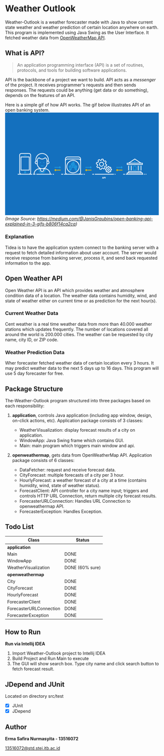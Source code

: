 # Weather Outlook
Weather-Outlook is a weather forecaster made with Java to show current state weather and weather prediction of certain location anywhere on earth. This program is implemented using Java Swing as the User Interface. It fetched weather data from [OpenWeatherMap API](https://openweathermap.org/api).

## What is API?

> An application programming interface (API) is a set of routines, protocols, and tools for building software applications.

API is the backbone of a project we want to build. API acts as a *messenger* of the project. It receives programmer's requests and then sends responses. The requests could be anything (get data or do something), depends on the features of an API.

Here is a simple gif of how API works. The gif below illustrates API of an open banking system.
![How API works](/image/api-explanation.gif)
*(Image Source: https://medium.com/@JanisGraubins/open-banking-api-explained-in-3-gifs-b806f14ca2ca)*

### Explanation
Tidea is to have the application system connect to the banking server with a request to fetch detailed information about user account. The server would receive response from banking server, process it, and send back requested information to the app.

## Open Weather API

Open Weather API is an API which provides weather and atmosphere condition data of a location. The weather data contains humidity, wind, and state of weather either on current time or as prediction for the next hour(s).
### Current Weather Data
Cent weather is a real time weather data from more than 40.000 weather stations which updates frequently. The number of locations covered all around the world is 200.000 cities. The weather can be requested by city name, city ID, or ZIP code.
### Weather Prediction Data
Wher forecaster fetched weather data of certain location every 3 hours. It may predict weather data to the next 5 days up to 16 days. This program will use 5 day forecaster for free.

## Package Structure

The-Weather-Outlook program structured into three packages based on each responsibility:
1. **application**, controls Java application (including app window, design, on-click actions, etc). Application package consists of 3 classes:
    - WeatherVisualization: display forecast results of a city on application.
    - WindowApp: Java Swing frame which contains GUI.
    - Main: main program which triggers main window and api.

2. **openweathermap**, gets data from OpenWeatherMap API. Application package consists of 6 classes:
    - DataFetcher: request and receive forecast data. 
    - CityForecast: multiple forecasts of a city per 3 hour.
    - HourlyForecast: a weather forecast of a city at a time (contains humidity, wind, state of weather status).
    - ForecastClient: API controller for a city name input; triggers and controls HTTP URL Connection, return multiple city forecast results.
    - ForecasterURLConnection: Handles URL Connection to openweathermap API.
    - ForecasterException: Handles Exception.


## Todo List

Class | Status
--- | ---
**application** | 
| Main | DONE
| WindowApp | DONE
| WeatherVisualization | DONE (60% sure)
**openweathermap** |
| City | DONE
| CityForecast | DONE
| HourlyForecast | DONE
| ForecasterClient | DONE
| ForecasterURLConnection | DONE
| ForecasterException | DONE

## How to Run

**Run via Intellij IDEA**
1. Import Weather-Outlook project to Intellij IDEA
2. Build Project and Run Main to execute
3. The GUI will show search box. Type city name and click search button to fetch forecast result.

## JDepend and JUnit

Located on directory src/test

- [X] JUnit
- [X] JDepend

## Author

**Erma Safira Nurmasyita - 13516072**

13516072@std.stei.itb.ac.id
